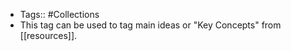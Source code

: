 - Tags:: #Collections 
- This tag can be used to tag main ideas or "Key Concepts" from [[resources]].
